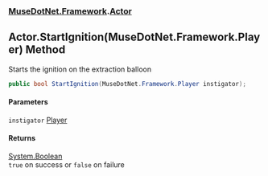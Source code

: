 ### [MuseDotNet.Framework](./MuseDotNet-Framework.md 'MuseDotNet.Framework').[Actor](./Actor.md 'MuseDotNet.Framework.Actor')
## Actor.StartIgnition(MuseDotNet.Framework.Player) Method
Starts the ignition on the extraction balloon  
```csharp
public bool StartIgnition(MuseDotNet.Framework.Player instigator);
```
#### Parameters
<a name='MuseDotNet-Framework-Actor-StartIgnition(MuseDotNet-Framework-Player)-instigator'></a>
`instigator` [Player](./Player.md 'MuseDotNet.Framework.Player')  
  
#### Returns
[System.Boolean](https://docs.microsoft.com/en-us/dotnet/api/System.Boolean 'System.Boolean')  
`true` on success or `false` on failure  
